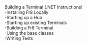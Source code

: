 


Building a Terminal (.NET Instructions)  
-Installing Fr8 Locally  
   -Starting up a Hub  
   -Starting up existing Terminals  
-Building a Fr8 Terminal  
   -Using the base classes  
   -Writing Tests  
   
   
   
